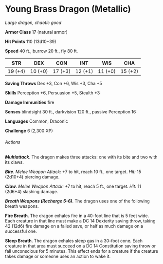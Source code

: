 # Young Brass Dragon (Metallic)

*Large dragon, chaotic good*

**Armor Class** 17 (natural armor)

**Hit Points** 110 (13d10+39)

**Speed** 40 ft., burrow 20 ft., fly 80 ft.

| STR     | DEX     | CON     | INT     | WIS     | CHA     |
|---------|---------|---------|---------|---------|---------|
| 19 (+4) | 10 (+0) | 17 (+3) | 12 (+1) | 11 (+0) | 15 (+2) |

**Saving Throws** Dex +3, Con +6, Wis +3, Cha +5

**Skills** Perception +6, Persuasion +5, Stealth +3

**Damage Immunities** fire

**Senses** blindsight 30 ft., darkvision 120 ft., passive Perception 16

**Languages** Common, Draconic

**Challenge** 6 (2,300 XP)

###### Actions

***Multiattack***. The dragon makes three attacks: one with its bite and two with its claws.

***Bite***. *Melee Weapon Attack:* +7 to hit, reach 10 ft., one target. *Hit:* 15 (2d10+4) piercing damage.

***Claw***. *Melee Weapon Attack:* +7 to hit, reach 5 ft., one target. *Hit:* 11 (2d6+4) slashing damage.

***Breath Weapons (Recharge 5-6)***. The dragon uses one of the following breath weapons.

**Fire Breath**. The dragon exhales fire in a 40-foot line that is 5 feet wide. Each creature in that line must make a DC 14 Dexterity saving throw, taking 42 (12d6) fire damage on a failed save, or half as much damage on a successful one.

**Sleep Breath**. The dragon exhales sleep gas in a 30-foot cone. Each creature in that area must succeed on a DC 14 Constitution saving throw or fall unconscious for 5 minutes. This effect ends for a creature if the creature takes damage or someone uses an action to wake it.